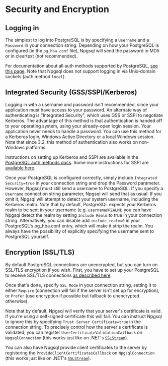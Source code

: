 # Security and Encryption

## Logging in

The simplest to log into PostgreSQL is by specifying a `Username` and a `Password` in your connection string. Depending on how your PostgreSQL is configured (in the `pg_hba.conf` file), Npgsql will send the password in MD5 or in cleartext (not recommended).

For documentation about all auth methods supported by PostgreSQL, [see this page](http://www.postgresql.org/docs/current/static/auth-methods.html). Note that Npgsql does not support logging in via Unix-domain sockets (auth method `local`).

## Integrated Security (GSS/SSPI/Kerberos)

Logging in with a username and password isn't recommended, since your application must have access to your password. An alternate way of authenticating is "Integrated Security", which uses GSS or SSPI to negotiate Kerberos. The advantage of this method is that authentication is handed off to your operating system, using your already-open login session. Your application never needs to handle a password. You can use this method for a Kerberos login, Windows Active Directory or a local Windows session. Note that since 3.2, this method of authentication also works on non-Windows platforms.

Instructions on setting up Kerberos and SSPI are available in the [PostgreSQL auth methods docs](http://www.postgresql.org/docs/current/static/auth-methods.html). Some more instructions for SSPI are [available here](https://wiki.postgresql.org/wiki/Configuring_for_single_sign-on_using_SSPI_on_Windows).

Once your PostgreSQL is configured correctly, simply include `Integrated Security=true` in your connection string and drop the Password parameter. However, Npgsql must still send a username to PostgreSQL. If you specify a `Username` connection string parameter, Npgsql will send that as usual. If you omit it, Npgsql will attempt to detect your system username, including the Kerberos realm. Note that by default, PostgreSQL expects your Kerberos realm to be sent in your username (e.g. `username@REALM`); you can have Npgsql detect the realm by setting `Include Realm` to true in your connection string. Alternatively, you can disable add `include_realm=0` in your PostgreSQL's pg_hba.conf entry, which will make it strip the realm. You always have the possibility of explicitly specifying the username sent to PostgreSQL yourself.

## Encryption (SSL/TLS)

By default PostgreSQL connections are unencrypted, but you can turn on SSL/TLS encryption if you wish. First, you have to set up your PostgreSQL to receive SSL/TLS connections [as described here](http://www.postgresql.org/docs/current/static/ssl-tcp.html).

Once that's done, specify `SSL Mode` in your connection string, setting it to either `Require` (connection will fail if the server isn't set up for encryption), or `Prefer` (use encryption if possible but fallback to unencrypted otherwise).

Note that by default, Npgsql will verify that your server's certificate is valid. If you're using a self-signed certificate this will fail. You can instruct Npgsql to ignore this by specifying
`Trust Server Certificate=true` in the connection string. To precisely control how the server's certificate is validated, you can register `UserCertificateValidationCallback` on `NpgsqlConnection` (this works just like on .NET's [`SSLStream`](https://msdn.microsoft.com/en-us/library/system.net.security.remotecertificatevalidationcallback(v=vs.110).aspx)).

You can also have Npgsql provide client certificates to the server by registering the `ProvideClientCertificatesCallback` on `NpgsqlConnection` (this works just like on .NET's [`SSLStream`](https://msdn.microsoft.com/en-us/library/system.net.security.localcertificateselectioncallback(v=vs.110).aspx)).
